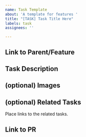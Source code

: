 ```yaml
---
name: Task Template
about: 'A template for features '
title: "[TASK] Task Title Here"
labels: task
assignees: ''

---
```


## Link to Parent/Feature

## Task Description

## (optional) Images

## (optional) Related Tasks 
Place links to the related tasks. 

## Link to PR
